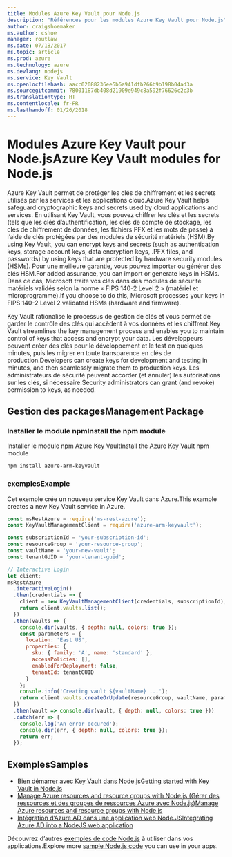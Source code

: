 ```yaml
---
title: Modules Azure Key Vault pour Node.js
description: "Références pour les modules Azure Key Vault pour Node.js"
author: craigshoemaker
ms.author: cshoe
manager: routlaw
ms.date: 07/18/2017
ms.topic: article
ms.prod: azure
ms.technology: azure
ms.devlang: nodejs
ms.service: Key Vault
ms.openlocfilehash: aacc02088236ee5b6a941dfb266b9b198b04ad3a
ms.sourcegitcommit: 78001187db408d21909e949c8a592f76626c2c3b
ms.translationtype: HT
ms.contentlocale: fr-FR
ms.lasthandoff: 01/26/2018
---
```

# <a name="azure-key-vault-modules-for-nodejs"></a><span data-ttu-id="6763d-103">Modules Azure Key Vault pour Node.js</span><span class="sxs-lookup"><span data-stu-id="6763d-103">Azure Key Vault modules for Node.js</span></span>

<span data-ttu-id="6763d-104">Azure Key Vault permet de protéger les clés de chiffrement et les secrets utilisés par les services et les applications cloud.</span><span class="sxs-lookup"><span data-stu-id="6763d-104">Azure Key Vault helps safeguard cryptographic keys and secrets used by cloud applications and services.</span></span> <span data-ttu-id="6763d-105">En utilisant Key Vault, vous pouvez chiffrer les clés et les secrets (tels que les clés d’authentification, les clés de compte de stockage, les clés de chiffrement de données, les fichiers PFX et les mots de passe) à l’aide de clés protégées par des modules de sécurité matériels (HSM).</span><span class="sxs-lookup"><span data-stu-id="6763d-105">By using Key Vault, you can encrypt keys and secrets (such as authentication keys, storage account keys, data encryption keys, .PFX files, and passwords) by using keys that are protected by hardware security modules (HSMs).</span></span> <span data-ttu-id="6763d-106">Pour une meilleure garantie, vous pouvez importer ou générer des clés HSM.</span><span class="sxs-lookup"><span data-stu-id="6763d-106">For added assurance, you can import or generate keys in HSMs.</span></span> <span data-ttu-id="6763d-107">Dans ce cas, Microsoft traite vos clés dans des modules de sécurité matériels validés selon la norme « FIPS 140-2 Level 2 » (matériel et microprogramme).</span><span class="sxs-lookup"><span data-stu-id="6763d-107">If you choose to do this, Microsoft processes your keys in FIPS 140-2 Level 2 validated HSMs (hardware and firmware).</span></span>

<span data-ttu-id="6763d-108">Key Vault rationalise le processus de gestion de clés et vous permet de garder le contrôle des clés qui accèdent à vos données et les chiffrent.</span><span class="sxs-lookup"><span data-stu-id="6763d-108">Key Vault streamlines the key management process and enables you to maintain control of keys that access and encrypt your data.</span></span> <span data-ttu-id="6763d-109">Les développeurs peuvent créer des clés pour le développement et le test en quelques minutes, puis les migrer en toute transparence en clés de production.</span><span class="sxs-lookup"><span data-stu-id="6763d-109">Developers can create keys for development and testing in minutes, and then seamlessly migrate them to production keys.</span></span> <span data-ttu-id="6763d-110">Les administrateurs de sécurité peuvent accorder (et annuler) les autorisations sur les clés, si nécessaire.</span><span class="sxs-lookup"><span data-stu-id="6763d-110">Security administrators can grant (and revoke) permission to keys, as needed.</span></span>

## <a name="management-package"></a><span data-ttu-id="6763d-111">Gestion des packages</span><span class="sxs-lookup"><span data-stu-id="6763d-111">Management Package</span></span>

### <a name="install-the-npm-module"></a><span data-ttu-id="6763d-112">Installer le module npm</span><span class="sxs-lookup"><span data-stu-id="6763d-112">Install the npm module</span></span> 

<span data-ttu-id="6763d-113">Installer le module npm Azure Key Vault</span><span class="sxs-lookup"><span data-stu-id="6763d-113">Install the Azure Key Vault npm module</span></span>

```bash
npm install azure-arm-keyvault
```

### <a name="example"></a><span data-ttu-id="6763d-114">exemples</span><span class="sxs-lookup"><span data-stu-id="6763d-114">Example</span></span>

<span data-ttu-id="6763d-115">Cet exemple crée un nouveau service Key Vault dans Azure.</span><span class="sxs-lookup"><span data-stu-id="6763d-115">This example creates a new Key Vault service in Azure.</span></span>

```javascript
const msRestAzure = require('ms-rest-azure');
const KeyVaultManagementClient = require('azure-arm-keyvault');

const subscriptionId = 'your-subscription-id';
const resourceGroup = 'your-resource-group';
const vaultName = 'your-new-vault';
const tenantGUID = 'your-tenant-guid';

// Interactive Login
let client;
msRestAzure
  .interactiveLogin()
  .then(credentials => {
    client = new KeyVaultManagementClient(credentials, subscriptionId);
    return client.vaults.list();
  })
  .then(vaults => {
    console.dir(vaults, { depth: null, colors: true });
    const parameters = {
      location: 'East US',
      properties: {
        sku: { family: 'A', name: 'standard' },
        accessPolicies: [],
        enabledForDeployment: false,
        tenantId: tenantGUID
      }
    };
    console.info('Creating vault ${vaultName} ...');
    return client.vaults.createOrUpdate(resourceGroup, vaultName, parameters);
  })
  .then(vault => console.dir(vault, { depth: null, colors: true }))
  .catch(err => {
    console.log('An error occured');
    console.dir(err, { depth: null, colors: true });
    return err;
  });
```

## <a name="samples"></a><span data-ttu-id="6763d-116">Exemples</span><span class="sxs-lookup"><span data-stu-id="6763d-116">Samples</span></span>

- [<span data-ttu-id="6763d-117">Bien démarrer avec Key Vault dans Node.js</span><span class="sxs-lookup"><span data-stu-id="6763d-117">Getting started with Key Vault in Node.js</span></span>](https://azure.microsoft.com/resources/samples/key-vault-node-getting-started/)
- [<span data-ttu-id="6763d-118">Manage Azure resources and resource groups with Node.js (Gérer des ressources et des groupes de ressources Azure avec Node.js)</span><span class="sxs-lookup"><span data-stu-id="6763d-118">Manage Azure resources and resource groups with Node.js</span></span>](https://azure.microsoft.com/resources/samples/resource-manager-node-resources-and-groups/) 
- [<span data-ttu-id="6763d-119">Intégration d’Azure AD dans une application web Node.JS</span><span class="sxs-lookup"><span data-stu-id="6763d-119">Integrating Azure AD into a NodeJS web application</span></span>](https://azure.microsoft.com/resources/samples/active-directory-node-webapp-openidconnect/) 

<span data-ttu-id="6763d-120">Découvrez d’autres [exemples de code Node.js](https://azure.microsoft.com/resources/samples/?platform=nodejs) à utiliser dans vos applications.</span><span class="sxs-lookup"><span data-stu-id="6763d-120">Explore more [sample Node.js code](https://azure.microsoft.com/resources/samples/?platform=nodejs) you can use in your apps.</span></span>
